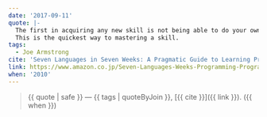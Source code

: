 ```yaml
---
date: '2017-09-11'
quote: |-
  The first in acquiring any new skill is not being able to do your own thing but being able to reproduce what other people before you. 
  This is the quickest way to mastering a skill.
tags:
  - Joe Armstrong
cite: 'Seven Languages in Seven Weeks: A Pragmatic Guide to Learning Programming Languages'
link: https://www.amazon.co.jp/Seven-Languages-Weeks-Programming-Programmers/dp/193435659X/?tag=frontendweekl-22
when: '2010'
---
```


> {{ quote | safe }}
> — {{ tags | quoteByJoin }}, [{{ cite }}]({{ link }}). ({{ when }})
